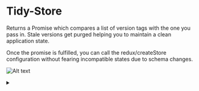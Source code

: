 # Tidy-Store

Returns a Promise which compares a list of version tags with the one you pass in.
Stale versions get purged helping you to maintain a clean application state.

Once the promise is fulfilled, you can call the redux/createStore configuration without fearing
incompatible states due to schema changes.

![Alt text](https://g.gravizo.com/source/svg/tidy-store-puml?https%3A%2F%2Fraw.githubusercontent.com%2Fiilei%2Ftidy-store%2Fmaster%2FREADME.md)
<details> 
<summary></summary>

```
tidy-store-puml @startuml;
skinparam ParticipantPadding 20;
skinparam BoxPadding 10;
database AppState;
actor Client;
participant Server;
participant Build;

== Build Tools ==;

note over Build %238fe68f: currentVersion="8fe68f";
Build -> Server: deployment;

hnote over Build: Repository Updates;

Build --> Build: define currentVersion by glob-hashing\n    storage-related files / folders;

rnote over Build %23fff: currentVersion inferred from\ncontents of storage-related files\ne.g.:;

alt changes in storage-related files / folders;
    |||;
    note over Build %23ffd18a: currentVersion="ffd18a";
    note over Build %23a3e8f9: currentVersion="a3e8f9";
    rnote over Build %23fff: etc pp. Also considers a \'".version\'" file;
    Build -> Server: deployment;
|||;
else no changes in storage-related files / folders;
|||;
    note over Build %238fe68f: currentVersion="8fe68f";
    Build -> Server: deployment;
|||;
end;

==  ==;

Client -> Server: GET /;

activate Client;

Server --> Client: Bundle contains\ncurrentVersion;

== TidyStorage Promise ==;

Client -> AppState: getVersion %28 %29;
AppState --> Client: cachedVersion;

Client -> Client: isLatestVersion?\ntrue if currentVersion === cachedVersion;

alt isLatestVersion === true;
|||;
else isLatestVersion === false;
|||;
   Client -> AppState: clearAppStorage %28 %29;
end;
|||;
Client -> AppState: setVersion %28 currentVersion %29;

deactivate Client;

== TidyStorage Promise fulfilled ==;

@enduml; tidy-store-puml
```

</details>
